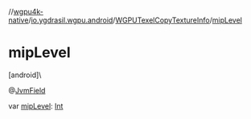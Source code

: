 //[wgpu4k-native](../../../index.md)/[io.ygdrasil.wgpu.android](../index.md)/[WGPUTexelCopyTextureInfo](index.md)/[mipLevel](mip-level.md)

# mipLevel

[android]\

@[JvmField](https://kotlinlang.org/api/core/kotlin-stdlib/kotlin.jvm/-jvm-field/index.html)

var [mipLevel](mip-level.md): [Int](https://kotlinlang.org/api/core/kotlin-stdlib/kotlin/-int/index.html)